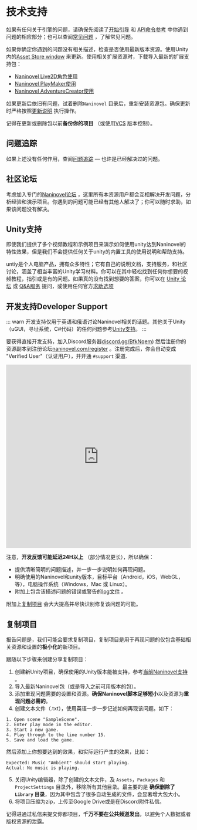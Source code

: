 # 技术支持

如果有任何关于引擎的问题，请确保先阅读了[开始引导](/zh/guide/) 和 [API命令参考](/zh/api/) 中你遇到问题的相应部分；也可以查阅[常见问题](/zh/faq/) ，了解常见问题。

如果你确定你遇到的问题没有相关描述，检查是否使用最新版本资源。使用Unity内的[Asset Store window](https://docs.unity3d.com/Manual/AssetStore.html) 来更新。使用相关扩展资源时，下载导入最新的扩展支持包：

- [Naninovel Live2D角色使用](https://github.com/Naninovel/Live2D/raw/master/NaninovelLive2D.unitypackage)
- [Naninovel PlayMaker使用](https://github.com/Naninovel/PlayMaker/raw/master/NaninovelPlayMaker.unitypackage)
- [Naninovel AdventureCreator使用](https://github.com/Naninovel/AdventureCreator/raw/master/NaninovelAdventureCreator.unitypackage)

如果更新后依旧有问题，试着删除`Naninovel` 目录后，重新安装资源包。确保更新时严格按照[更新说明](https://github.com/Naninovel/Documentation/releases) 执行操作。

记得在更新或删除包以前**备份你的项目** （或使用[VCS](https://en.wikipedia.org/wiki/Version_control) 版本控制）。

## 问题追踪

如果上述没有任何作用，查阅[问题追踪](https://github.com/Naninovel/Documentation/issues?q=is%3Aissue+label%3Abug) — 也许是已经解决过的问题。

## 社区论坛

考虑加入专门的[Naninovel论坛](https://forum.naninovel.com) ，这里所有本资源用户都会互相解决开发问题，分析经验和演示项目。你遇到的问题可能已经有其他人解决了；你可以随时求助，如果该问题没有解决。

## Unity支持

即使我们提供了多个视频教程和示例项目来演示如何使用unity达到Naninovel的特性效果，但是我们不会提供任何关于unity的内置工具的使用说明和帮助支持。

untiy是个人电脑产品，拥有众多特性；它有自己的说明文档，支持服务，和社区讨论，涵盖了相当丰富的Unity学习材料。你可以在其中轻松找到任何你想要的视频教程，指引或是有的问题。如果真的没有找到想要的答案，你可以在 [Unity 论坛](https://forum.unity.com)  或 [Q&A服务](https://answers.unity.com/questions/ask.html)  提问，或使用任何官方[求助选项](https://unity.com/support-services)

## 开发支持Developer Support

::: warn
开发支持仅用于英语和俄语讨论Naninovel相关的话题。其他关于Unity（uGUI，寻址系统，C#代码）的任何问题参考[Unity支持](/zh/support/#unity支持)。
:::

要获得直接开发支持，加入Discord服务器[discord.gg/BfkNqem](https://discord.gg/BfkNqem)) 然后注册你的资源副本到注册论坛[naninovel.com/register](https://naninovel.com/register/) 。注册完成后，你会自动变成 "Verified User"（认证用户），并开通 `#support` 渠道.

<iframe src="https://discordapp.com/widget?id=545676116871086080&theme=dark" width="100%" height="500" allowtransparency="true" frameborder="0"></iframe>

注意，**开发反馈可能延迟24H以上** （部分情况更长），所以确保：
 - 提供清晰简明的问题描述，并一步一步说明如何再现问题。
 - 明确使用的Naninovel和unity版本，目标平台（Android，iOS，WebGL，等），电脑操作系统（Windows，Mac 或 Linux）。
 - 附加上包含该描述问题的错误或警告的[log文件](https://docs.unity3d.com/Manual/LogFiles.html) 。
 
附加上[复制项目](/zh/support/#复制项目) 会大大提高并尽快识别修复该问题的可能。
  
## 复制项目

报告问题是，我们可能会要求复制项目，复制项目是用于再现问题的仅包含基础相关资源和设置的**极小化**的新项目。

跟随以下步骤来创建分享复制项目：
1. 创建新Unity项目，确保使用的Unity版本能被支持，参考[当前Naninovel支持](https://github.com/Naninovel/Documentation/releases) 。
2. 导入最新Naninovel包（或是导入之前可用版本的包）。
3. 添加重现问题需要的设置和资源。**确保Naninovel脚本足够短小**以及资源为**重现问题必需的**。
4. 创建文本文件（.txt），使用英语一步一步记述如何再现该问题。如下：

```
1. Open scene "SampleScene".
2. Enter play mode in the editor.
3. Start a new game.
4. Play through to the line number 15.
5. Save and load the game.
```

然后添加上你想要达到的效果，和实际运行产生的效果，比如：

```
Expected: Music "Ambient" should start playing.
Actual: No music is playing.
```

5. 关闭Unity编辑器，除了创建的文本文件，及 `Assets`，`Packages` 和 `ProjectSettings` 目录外，移除所有其他目录。最主要的是 **确保删除了 `Library` 目录**，因为其中包含了很多自动生成的文件，会显著增大包大小。
6. 将项目压缩为zip，上传至Google Drive或是在Discord附件私信。

记得进通过私信来提交你都项目，**千万不要在公共频道发出**，以避免个人数据或者版权资源的泄露。 